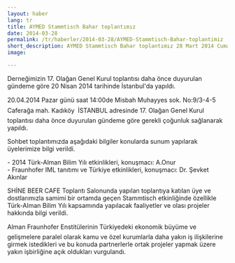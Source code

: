 ```yaml
---
layout: haber
lang: tr
title: AYMED Stammtisch Bahar toplantımız
date: 2014-03-28
permalink: /tr/haberler/2014-03-28/AYMED-Stammtisch-Bahar-toplantimiz
short_description: AYMED Stammtisch Bahar toplantımız 28 Mart 2014 Cuma günü İstanbul Kadıköy'de yapıldı.
image:

---
```

<p>
Derneğimizin 17. Olağan Genel Kurul toplantısı daha önce duyurulan gündeme göre 20 Nisan 2014 tarihinde İstanbul'da yapıldı.
</p>
<p>
20.04.2014 Pazar günü saat 14:00de Misbah Muhayyes sok. No:9/3-4-5 Caferağa mah. Kadıköy  İSTANBUL adresinde 17. Olağan Genel Kurul toplantısı daha önce duyurulan gündeme göre gerekli çoğunluk sağlanarak yapıldı.
</p>
<p>
Sohbet toplantımızda aşağıdaki bilgiler konularda sunum yapılarak üyelerimize bilgi verildi.
</p>
<p>
    - 2014 Türk-Alman Bilim Yılı etkinlikleri, konuşmacı: A.Onur<br />
    - Fraunhofer IML tanıtımı ve Türkiye etkinlikleri, konuşmacı: Dr. Şevket Akınlar
</p>
<p>
SHİNE BEER CAFE Toplantı Salonunda yapılan toplantıya katılan üye ve dostlarımızla samimi bir ortamda geçen Stammtisch etkinliğinde özellikle Türk-Alman Bilim Yılı kapsamında yapılacak faaliyetler ve olası projeler hakkında bilgi verildi.
</p>
<p>
Alman Fraunhofer Enstitülerinin Türkiyedeki ekonomik büyüme ve gelişmelere paralel olarak kamu  ve özel kurumlarla daha yakın iş ilişkilerine girmek istedikleri ve bu konuda partnerlerle ortak projeler yapmak üzere yakın işbirliğine açık oldukları vurgulandı.
</p>